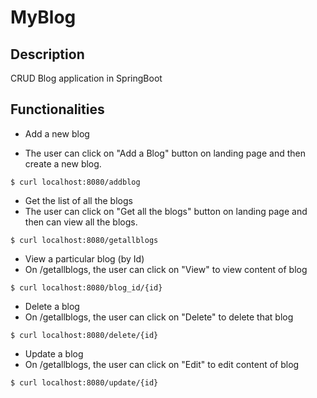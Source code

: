 # MyBlog

## Description
CRUD Blog application in SpringBoot

## Functionalities
 - Add a new blog
  * The user can click on "Add a Blog" button on landing page and then create a new blog.
  ```
  $ curl localhost:8080/addblog
  ```
 - Get the list of all the blogs
  - The user can click on "Get all the blogs" button on landing page and then can view all the blogs.
  ```
  $ curl localhost:8080/getallblogs
  ```
 - View a particular blog (by Id)
  - On /getallblogs, the user can click on "View" to view content of blog
  ```
  $ curl localhost:8080/blog_id/{id}
  ```
 - Delete a blog
  - On /getallblogs, the user can click on "Delete" to delete that blog
  ```
  $ curl localhost:8080/delete/{id}
  ```
 - Update a blog
  - On /getallblogs, the user can click on "Edit" to edit content of blog
  ```
  $ curl localhost:8080/update/{id}
  ```
